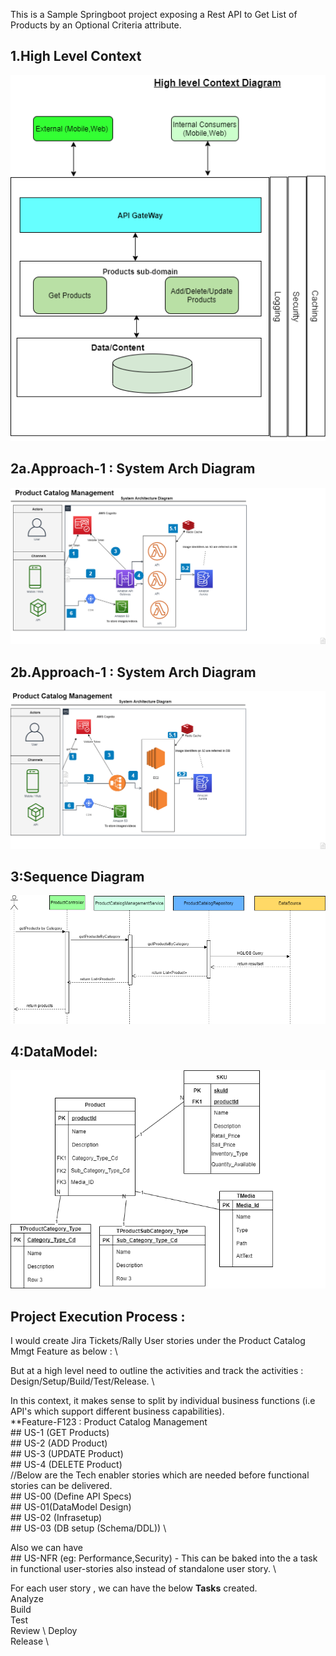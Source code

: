 This is a Sample Springboot project exposing a Rest API to Get List of Products by an Optional Criteria attribute.
## 1.High Level Context
![1.High Level Context](Documentation/High_Level_Context.png)

## 2a.Approach-1 : System Arch Diagram
![2a: Approach-1 : System Arch Diagram](Documentation/Approach_1_Using_Lambda_Serverless.png)

## 2b.Approach-1 : System Arch Diagram
![2b: Approach-2 : System Arch Diagram](/Documentation/Approach_2_Using_EC2.png)

## 3:Sequence Diagram
![2b: Approach-2 : System Arch Diagram](/Documentation/Sequence_diagram_For_Get.png)

## 4:DataModel:
  ![4.DataModel](Documentation/DataModel.png)



## Project Execution Process :

  I would create  Jira Tickets/Rally User stories under the Product Catalog Mmgt Feature as below : \
  
 But at a high level need to outline the activities and track the activities :  Design/Setup/Build/Test/Release. \

 In this context, it makes sense to split by individual business functions (i.e API's which support different business capabilities). \
**Feature-F123 : Product Catalog Management \
    ## US-1 (GET Products) \
    ## US-2 (ADD Product)  \
    ## US-3 (UPDATE Product) \
    ## US-4 (DELETE Product) \
    //Below are the Tech enabler stories which are needed before functional stories can be delivered. \
    ## US-00 (Define API Specs) \
    ## US-01(DataModel Design) \
    ## US-02 (Infrasetup) \
    ## US-03 (DB setup (Schema/DDL)) \
    
   Also we can have \
       ## US-NFR (eg: Performance,Security)   - This can be baked into the a task in functional user-stories also instead of standalone user story. \
 
 
  For each user story , we can have the below **Tasks** created. \
    Analyze \
    Build \
    Test \
    Review \ 
    Deploy \
    Release \
    

